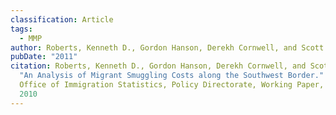 ```yaml
---
classification: Article
tags:
  - MMP
author: Roberts, Kenneth D., Gordon Hanson, Derekh Cornwell, and Scott Borger
pubDate: "2011"
citation: Roberts, Kenneth D., Gordon Hanson, Derekh Cornwell, and Scott Borger
  "An Analysis of Migrant Smuggling Costs along the Southwest Border." DHS -
  Office of Immigration Statistics, Policy Directorate, Working Paper, November
  2010
---
```


